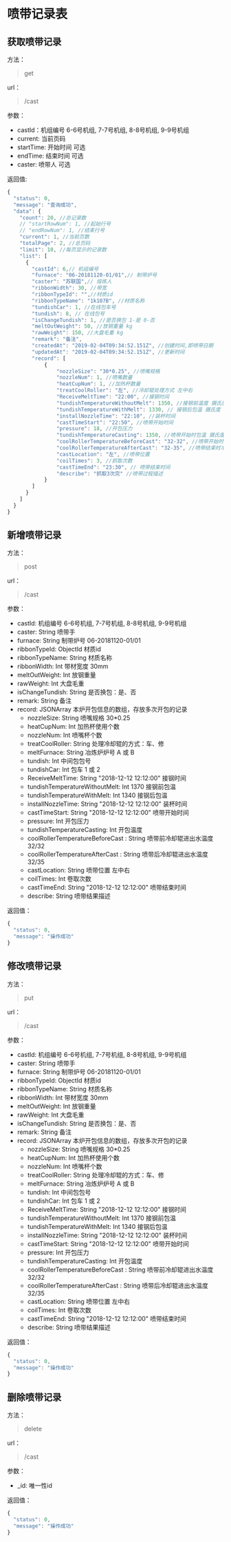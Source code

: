 # 喷带记录表

## 获取喷带记录

方法：

> get 

url：

> /cast

参数：

- castId：机组编号 6-6号机组, 7-7号机组, 8-8号机组, 9-9号机组
- current: 当前页码
- startTime: 开始时间 可选
- endTime: 结束时间 可选 
- caster: 喷带人 可选

返回值:

```js
{
  "status": 0,
  "message": "查询成功",
  "data": {
    "count": 20, //总记录数
    // "startRowNum": 1, //起始行号
    // "endRowNum": 1, //结束行号
    "current": 1, //当前页数
    "totalPage": 2, //总页码
    "limit": 10, //每页显示的记录数
    "list": [
      {
        "castId": 6,// 机组编号
        "furnace": "06-20181120-01/01",// 制带炉号 
        "caster": "苏联国",// 熔炼人
        "ribbonWidth": 30, //带宽
        "ribbonTypeId": "",//材质id
        "ribbonTypeName": "1k107B", //材质名称
        "tundishCar": 1, //在线包车号
        "tundish": 8, // 在线包号
        "isChangeTundish": 1, //是否换包 1-是 0-否
        "meltOutWeight": 50, //放钢重量 kg
        "rawWeight": 150, //大盘毛重 kg
        "remark": "备注", 
        "createdAt": "2019-02-04T09:34:52.151Z", //创建时间,即喷带日期
        "updatedAt": "2019-02-04T09:34:52.151Z", //更新时间
        "record": [
            {
                "nozzleSize": "30*0.25", //喷嘴规格
                "nozzleNum": 1, //喷嘴数量
                "heatCupNum": 1, //加热杯数量
                "treatCoolRoller": "左", //冷却辊处理方式 左中右
                "ReceiveMeltTime": "22:00", //接钢时间
                "tundishTemperatureWithoutMelt": 1350, //接钢前温度 摄氏度
                "tundishTemperatureWithMelt": 1330, // 接钢后包温 摄氏度
                "installNozzleTime": "22:10", //装杯时间
                "castTimeStart": "22:50", //喷带开始时间
                "pressure": 18, //开包压力
                "tundishTemperatureCasting": 1350, //喷带开始时包温 摄氏度
                "coolRollerTemperatureBeforeCast": "32-32", //喷带开始时冷却辊进出水水温
                "coolRollerTemperatureAfterCast": "32-35", //喷带结束时冷却辊进出水水温
                "castLocation": "左", //喷带位置
                "coilTimes": 3, //抓取次数
                "castTimeEnd": "23:30", // 喷带结束时间
                "describe": "抓取3次完" //喷带过程描述
            }
        ]
      }
    ]
  }
}
```

## 新增喷带记录

方法：

> post

url：

> /cast

参数：

- castId: 机组编号 6-6号机组, 7-7号机组, 8-8号机组, 9-9号机组
- caster: String 喷带手
- furnace: String 制带炉号 06-20181120-01/01
- ribbonTypeId: ObjectId 材质id
- ribbonTypeName: String 材质名称
- ribbonWidth: Int 带材宽度 30mm
- meltOutWeight: Int 放钢重量
- rawWeight: Int 大盘毛重
- isChangeTundish: String 是否换包：是、否
- remark: String 备注
- record: JSONArray 本炉开包信息的数组，存放多次开包的记录
    - nozzleSize: String 喷嘴规格 30*0.25
    - heatCupNum: Int 加热杯使用个数
    - nozzleNum: Int 喷嘴杯个数
    - treatCoolRoller: String 处理冷却辊的方式：车、修
    - meltFurnace: String 冶炼炉炉号 A 或 B
    - tundish: Int 中间包包号
    - tundishCar: Int 包车 1 或 2
    - ReceiveMeltTime: String "2018-12-12 12:12:00" 接钢时间
    - tundishTemperatureWithoutMelt: Int 1370 接钢前包温
    - tundishTemperatureWithMelt: Int 1340 接钢后包温
    - installNozzleTime:  String "2018-12-12 12:12:00" 装杯时间
    - castTimeStart: String "2018-12-12 12:12:00" 喷带开始时间
    - pressure: Int 开包压力
    - tundishTemperatureCasting: Int 开包温度
    - coolRollerTemperatureBeforeCast : String 喷带前冷却辊进出水温度 32/32
    - coolRollerTemperatureAfterCast : String 喷带后冷却辊进出水温度 32/35
    - castLocation: String 喷带位置 左中右
    - coilTimes: Int 卷取次数
    - castTimeEnd: String "2018-12-12 12:12:00" 喷带结束时间
    - describe: String 喷带结果描述

返回值：

```js
{
  "status": 0,
  "message": "操作成功"
}
```

## 修改喷带记录

方法：

> put

url：

> /cast

参数：

- castId: 机组编号 6-6号机组, 7-7号机组, 8-8号机组, 9-9号机组
- caster: String 喷带手
- furnace: String 制带炉号 06-20181120-01/01
- ribbonTypeId: ObjectId 材质id
- ribbonTypeName: String 材质名称
- ribbonWidth: Int 带材宽度 30mm
- meltOutWeight: Int 放钢重量
- rawWeight: Int 大盘毛重
- isChangeTundish: String 是否换包：是、否
- remark: String 备注
- record: JSONArray 本炉开包信息的数组，存放多次开包的记录
    - nozzleSize: String 喷嘴规格 30*0.25
    - heatCupNum: Int 加热杯使用个数
    - nozzleNum: Int 喷嘴杯个数
    - treatCoolRoller: String 处理冷却辊的方式：车、修
    - meltFurnace: String 冶炼炉炉号 A 或 B
    - tundish: Int 中间包包号
    - tundishCar: Int 包车 1 或 2
    - ReceiveMeltTime: String "2018-12-12 12:12:00" 接钢时间
    - tundishTemperatureWithoutMelt: Int 1370 接钢前包温
    - tundishTemperatureWithMelt: Int 1340 接钢后包温
    - installNozzleTime:  String "2018-12-12 12:12:00" 装杯时间
    - castTimeStart: String "2018-12-12 12:12:00" 喷带开始时间
    - pressure: Int 开包压力
    - tundishTemperatureCasting: Int 开包温度
    - coolRollerTemperatureBeforeCast : String 喷带前冷却辊进出水温度 32/32
    - coolRollerTemperatureAfterCast : String 喷带后冷却辊进出水温度 32/35
    - castLocation: String 喷带位置 左中右
    - coilTimes: Int 卷取次数
    - castTimeEnd: String "2018-12-12 12:12:00" 喷带结束时间
    - describe: String 喷带结果描述


返回值：

```js
{
  "status": 0,
  "message": "操作成功"
}
```

## 删除喷带记录

方法：

> delete

url：

> /cast

参数：

- _id: 唯一性id

返回值：

```js
{
  "status": 0,
  "message": "操作成功"
}
```